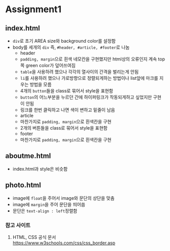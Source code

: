 # Assignment1

## index.html
* `div`로 초기 AREA size와 background color를 설정함
* body를 세개의 `div` 즉, `#header, #article, #footer`로 나눔
  * header   
   * `padding, margin`으로 흰색 네모칸을 구현했지만 html상의 오류인지 계속 top쪽 green color가 덮어쓰여짐
   * `table`을 사용하려 했으나 각각의 열사이의 간격을 벌리는게 안됨
   * `li`를 사용하려 했으나 가로방향으로 정렬되게하는 방법이나 list앞에 마크를 지우는 방법을 모름
   * 4개의 `button`들을 class로 묶어서 style을 표현함
   * `button`의 어느부분을 누르던 간에 하이퍼링크가 작동되게하고 싶었지만 구현이 안됨
   * 링크를 한번 클릭하고 나면 색이 변하고 밑줄이 남음
  * article
   * 마찬가지로 `padding, margin`으로 흰색칸을 구현
   * 2개의 버튼들을 class로 묶어서 style을 표현함
  * footer
   * 마찬가지로 `padding, margin`으로 흰색칸을 구현

## aboutme.html
* index.html과 style은 비슷함

## photo.html
* image에 `float`을 주어서 image와 문단의 상단을 맞춤
* image에 `margin`을 주어 문단을 띄어씀
* 문단은 `text-align : left`정렬함

### 참고 사이트
1. HTML, CSS 공식 문서   
https://www.w3schools.com/css/css_border.asp
